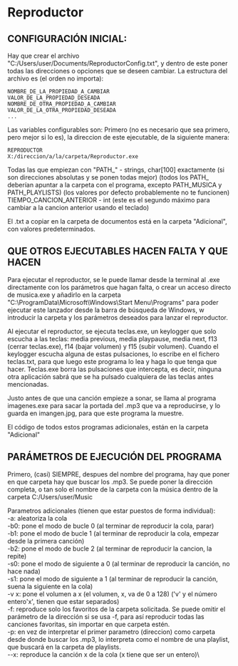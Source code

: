 # Reproductor
## CONFIGURACIÓN INICIAL:

Hay que crear el archivo "C:/Users/user/Documents/ReproductorConfig.txt", y dentro de este poner todas las direcciones o opciones
que se deseen cambiar. La estructura del archivo es (el orden no importa):
```
NOMBRE_DE_LA_PROPIEDAD_A_CAMBIAR
VALOR_DE_LA_PROPIEDAD_DESEADA
NOMBRE_DE_OTRA_PROPIEDAD_A_CAMBIAR
VALOR_DE_LA_OTRA_PROPIEDAD_DESEADA
...
```
Las variables configurables son:
    Primero (no es necesario que sea primero, pero mejor si lo es), la direccion de este ejecutable, de la siguiente manera:
```
REPRODUCTOR
X:/direccion/a/la/carpeta/Reproductor.exe
```
Todas las que empiezan con "PATH_" - strings, char[100] exactamente (si son direcciones absolutas y se ponen todas mejor)
    (todos los PATH_ deberían apuntar a la carpeta con el programa, excepto PATH_MUSICA y PATH_PLAYLISTS) (los valores
        por defecto probablemente no te funcionen)
TIEMPO_CANCION_ANTERIOR - int (este es el segundo máximo para cambiar a la cancion anterior usando el teclado)

El .txt a copiar en la carpeta de documentos está en la carpeta "Adicional", con valores predeterminados.


## QUE OTROS EJECUTABLES HACEN FALTA Y QUE HACEN

Para ejecutar el reproductor, se le puede llamar desde la terminal al .exe directamente con los parámetros que hagan falta,
o crear un acceso directo de musica.exe y añadirlo en la carpeta "C:\ProgramData\Microsoft\Windows\Start Menu\Programs" 
para poder ejecutar este lanzador desde la barra de búsqueda de Windows, w introducir la carpeta y los parámetros deseados para lanzar el reproductor.

Al ejecutar el reproductor, se ejecuta teclas.exe, un keylogger que solo escucha a las teclas: 
media previous, media playpause, media next, f13 (cerrar teclas.exe), f14 (bajar volumen) y f15 (subir volumen). Cuando el 
keylogger escucha alguna de estas pulsaciones, lo escribe en el fichero teclas.txt, para que luego este programa lo lea
y haga lo que tenga que hacer. Teclas.exe borra las pulsaciones que intercepta, es decir, ninguna otra aplicación sabrá
que se ha pulsado cualquiera de las teclas antes mencionadas.

Justo antes de que una canción empieze a sonar, se llama al programa imagenes.exe para sacar la portada del .mp3 que va 
a reproducirse, y lo guarda en imangen.jpg, para que este programa la muestre.

El código de todos estos programas adicionales, están en la carpeta "Adicional"


## PARÁMETROS DE EJECUCIÓN DEL PROGRAMA

Primero, (casi) SIEMPRE, despues del nombre del programa, hay que poner en que carpeta hay que buscar los .mp3. Se puede poner
    la dirección completa, o tan solo el nombre de la carpeta con la música dentro de la carpeta C:/Users/user/Music

Parametros adicionales (tienen que estar puestos de forma individual):\
    -a: aleatoriza la cola\
    -b0: pone el modo de bucle 0 (al terminar de reproducir la cola, parar)\
    -b1: pone el modo de bucle 1 (al terminar de reproducir la cola, empezar desde la primera canción)\
    -b2: pone el modo de bucle 2 (al terminar de reproducir la cancion, la repite)\
    -s0: pone el modo de siguiente a 0 (al terminar de reproducir la canción, no hace nada)\
    -s1: pone el modo de siguiente a 1 (al terminar de reproducir la canción, suena la siguiente en la cola)\
    -v x: pone el volumen a x (el volumen, x, va de 0 a 128) ('v' y el número entero'x', tienen que estar separados)\
    -f: reproduce solo los favoritos de la carpeta solicitada. Se puede omitir el parámetro de la dirección si se usa -f,
        para así reproducir todas las canciones favoritas, sin importar en que carpeta estén.\
    -p: en vez de interpretar el primer parametro (direccion) como carpeta desde donde buscar los .mp3, lo interpreta como
        el nombre de una playlist, que buscará en la carpeta de playlists.\
    --x: reproduce la canción x de la cola (x tiene que ser un entero)\
